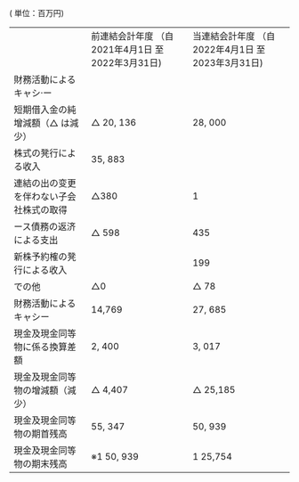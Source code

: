 ( 単位：百万円)  


<html><body><table><tr><td></td><td>前連結会計年度 （自2021年4月1日 至2022年3月31日)</td><td>当連結会計年度 （自2022年4月1日 至2023年3月31日)</td></tr><tr><td>財務活動によるキャシ·ー</td><td></td><td></td></tr><tr><td>短期借入金の純增減額（△ は減少）</td><td>△ 20, 136</td><td>28, 000</td></tr><tr><td>株式の凳行による收入</td><td>35, 883</td><td></td></tr><tr><td>連結の出の变更を伴わない子会社株式の取得</td><td>△380</td><td>1</td></tr><tr><td>ース債務の返济による支出</td><td>△ 598</td><td> 435</td></tr><tr><td>新株予約榷の凳行による收入</td><td></td><td>199</td></tr><tr><td>での他</td><td>△0</td><td>△ 78</td></tr><tr><td>財務活動によるキャシー</td><td>14,769</td><td>27, 685</td></tr><tr><td>現金及現金同等物に係る換算差額</td><td>2, 400</td><td>3, 017</td></tr><tr><td>現金及現金同等物の增減額（減少）</td><td>△ 4,407</td><td>△ 25,185</td></tr><tr><td>現金及現金同等物の期首残高</td><td>55, 347</td><td>50, 939</td></tr><tr><td>現金及現金同等物の期末残高</td><td>※1 50, 939</td><td>1 25,754</td></tr></table></body></html>  